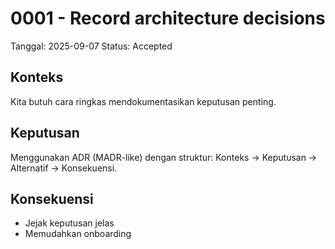 # 0001 - Record architecture decisions
Tanggal: 2025-09-07
Status: Accepted

## Konteks
Kita butuh cara ringkas mendokumentasikan keputusan penting.

## Keputusan
Menggunakan ADR (MADR-like) dengan struktur: Konteks → Keputusan → Alternatif → Konsekuensi.

## Konsekuensi
- Jejak keputusan jelas
- Memudahkan onboarding
